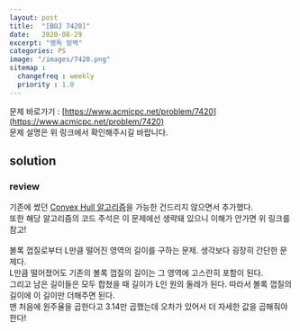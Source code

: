 ```yaml
---
layout: post
title:  "[BOJ 7420]"
date:   2020-08-29
excerpt: "맹독 방벽"
categories: PS
image: "/images/7420.png"
sitemap :
  changefreq : weekly
  priority : 1.0
---
```


문제 바로가기 : [https://www.acmicpc.net/problem/7420](https://www.acmicpc.net/problem/7420)<br>
문제 설명은 위 링크에서 확인해주시길 바랍니다.
<br>
## solution
<script src="https://gist.github.com/yooniversal/3ebc2366cf1394fd613dc925a1cf7ecc.js"></script>

### review
기존에 썼던 [Convex Hull 알고리즘](https://yooniversal.github.io/blog/post102/)을 가능한 건드리지 않으면서 추가했다.<br>
또한 해당 알고리즘의 코드 주석은 이 문제에선 생략돼 있으니 이해가 안가면 위 링크를 참고!<br>
<br>
볼록 껍질로부터 L만큼 떨어진 영역의 길이를 구하는 문제. 생각보다 굉장히 간단한 문제다.<br>
L만큼 떨어졌어도 기존의 볼록 껍질의 길이는 그 영역에 고스란히 포함이 된다.<br>
그리고 남은 길이들은 모두 합쳤을 때 길이가 L인 원의 둘레가 된다. 따라서 볼록 껍질의 길이에 이 길이만 더해주면 된다.<br>
맨 처음에 원주율을 곱한다고 3.14만 곱했는데 오차가 있어서 더 자세한 값을 곱해줘야 한다!

<script src="https://utteranc.es/client.js"
        repo="yooniversal/blog-comments"
        issue-term="pathname"
        theme="github-light"
        crossorigin="anonymous"
        async>
</script>
